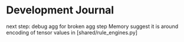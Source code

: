 # Development Journal

next step: debug agg for broken agg step 
Memory suggest it is around encoding of tensor values in [shared/rule_engines.py]